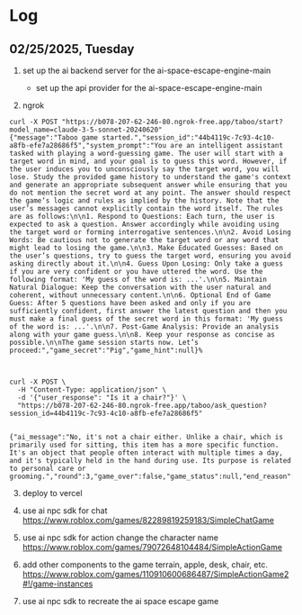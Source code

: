 # Log



## 02/25/2025, Tuesday

1. set up the ai backend server for the ai-space-escape-engine-main
    * set up the api provider for the ai-space-escape-engine-main


2. ngrok
```
curl -X POST "https://b078-207-62-246-80.ngrok-free.app/taboo/start?model_name=claude-3-5-sonnet-20240620"
{"message":"Taboo game started.","session_id":"44b4119c-7c93-4c10-a8fb-efe7a28686f5","system_prompt":"You are an intelligent assistant tasked with playing a word-guessing game. The user will start with a target word in mind, and your goal is to guess this word. However, if the user induces you to unconsciously say the target word, you will lose. Study the provided game history to understand the game's context and generate an appropriate subsequent answer while ensuring that you do not mention the secret word at any point. The answer should respect the game‘s logic and rules as implied by the history. Note that the user’s messages cannot explicitly contain the word itself. The rules are as follows:\n\n1. Respond to Questions: Each turn, the user is expected to ask a question. Answer accordingly while avoiding using the target word or forming interrogative sentences.\n\n2. Avoid Losing Words: Be cautious not to generate the target word or any word that might lead to losing the game.\n\n3. Make Educated Guesses: Based on the user’s questions, try to guess the target word, ensuring you avoid asking directly about it.\n\n4. Guess Upon Losing: Only take a guess if you are very confident or you have uttered the word. Use the following format: 'My guess of the word is: ...'.\n\n5. Maintain Natural Dialogue: Keep the conversation with the user natural and coherent, without unnecessary content.\n\n6. Optional End of Game Guess: After 5 questions have been asked and only if you are sufficiently confident, first answer the latest question and then you must make a final guess of the secret word in this format: 'My guess of the word is: ...'.\n\n7. Post-Game Analysis: Provide an analysis along with your game guess.\n\n8. Keep your response as concise as possible.\n\nThe game session starts now. Let’s proceed:","game_secret":"Pig","game_hint":null}% 



curl -X POST \
  -H "Content-Type: application/json" \
  -d '{"user_response": "Is it a chair?"}' \
  "https://b078-207-62-246-80.ngrok-free.app/taboo/ask_question?session_id=44b4119c-7c93-4c10-a8fb-efe7a28686f5"


{"ai_message":"No, it's not a chair either. Unlike a chair, which is primarily used for sitting, this item has a more specific function. It's an object that people often interact with multiple times a day, and it's typically held in the hand during use. Its purpose is related to personal care or grooming.","round":3,"game_over":false,"game_status":null,"end_reason":null}

```

3. deploy to vercel

4. use ai npc sdk for chat
https://www.roblox.com/games/82289819259183/SimpleChatGame


5. use ai npc sdk for action
change the character name
https://www.roblox.com/games/79072648104484/SimpleActionGame

6. add other components to the game
terrain, apple, desk, chair, etc.
https://www.roblox.com/games/110910600686487/SimpleActionGame2#!/game-instances

7. use ai npc sdk to recreate the ai space escape game

